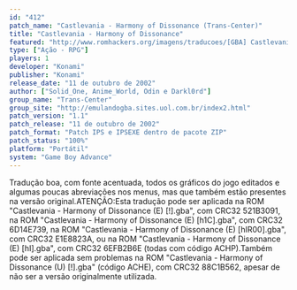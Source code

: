 ```yaml
---
id: "412"
patch_name: "Castlevania - Harmony of Dissonance (Trans-Center)"
title: "Castlevania - Harmony of Dissonance"
featured: "http://www.romhackers.org/imagens/traducoes/[GBA] Castlevania - Harmony of Dissonance - Trans-Center - 1.png"
type: ["Ação - RPG"]
players: 1
developer: "Konami"
publisher: "Konami"
release_date: "11 de outubro de 2002"
author: ["Solid_One, Anime_World, Odin e Darkl0rd"]
group_name: "Trans-Center"
group_site: "http://emulandogba.sites.uol.com.br/index2.html"
patch_version: "1.1"
patch_release: "11 de outubro de 2002"
patch_format: "Patch IPS e IPSEXE dentro de pacote ZIP"
patch_status: "100%"
platform: "Portátil"
system: "Game Boy Advance"
---
```


Tradução boa, com fonte acentuada, todos os gráficos do jogo editados e algumas poucas abreviações nos menus, mas que também estão presentes na versão original.ATENÇÃO:Esta tradução pode ser aplicada na ROM "Castlevania - Harmony of Dissonance (E) [!].gba", com CRC32 521B3091, na ROM "Castlevania - Harmony of Dissonance (E) [h1C].gba", com CRC32 6D14E739, na ROM "Castlevania - Harmony of Dissonance (E) [hIR00].gba", com CRC32 E1E8823A, ou na ROM "Castlevania - Harmony of Dissonance (E) [hI].gba", com CRC32 6EFB2B6E (todas com código ACHP).Também pode ser aplicada sem problemas na ROM "Castlevania - Harmony of Dissonance (U) [!].gba" (código ACHE), com CRC32 88C1B562, apesar de não ser a versão originalmente utilizada.